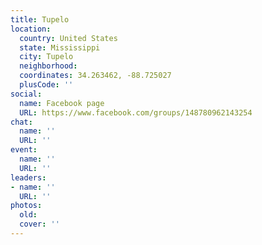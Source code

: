 ```yaml
---
title: Tupelo
location:
  country: United States
  state: Mississippi
  city: Tupelo
  neighborhood: 
  coordinates: 34.263462, -88.725027
  plusCode: ''
social:
  name: Facebook page
  URL: https://www.facebook.com/groups/148780962143254
chat:
  name: ''
  URL: ''
event:
  name: ''
  URL: ''
leaders:
- name: ''
  URL: ''
photos:
  old: 
  cover: ''
---
```

